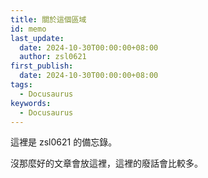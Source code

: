 ```yaml
---
title: 關於這個區域
id: memo
last_update:
  date: 2024-10-30T00:00:00+08:00
  author: zsl0621
first_publish:
  date: 2024-10-30T00:00:00+08:00
tags:
  - Docusaurus
keywords:
  - Docusaurus
---
```


這裡是 zsl0621 的備忘錄。

沒那麼好的文章會放這裡，這裡的廢話會比較多。
